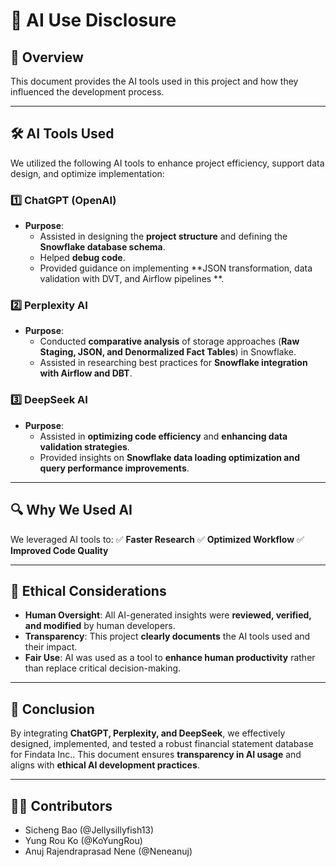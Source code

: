 # 📝 AI Use Disclosure  

## **📌 Overview**  
This document provides the AI tools used in this project and how they influenced the development process.

---

## **🛠️ AI Tools Used**
We utilized the following AI tools to enhance project efficiency, support data design, and optimize implementation:

### **1️⃣ ChatGPT (OpenAI)**
- **Purpose**:  
  - Assisted in designing the **project structure** and defining the **Snowflake database schema**.
  - Helped **debug code**.
  - Provided guidance on implementing  **JSON transformation, data validation with DVT, and Airflow pipelines **.

### **2️⃣ Perplexity AI**
- **Purpose**:  
  - Conducted **comparative analysis** of storage approaches (**Raw Staging, JSON, and Denormalized Fact Tables**) in Snowflake.
  - Assisted in researching best practices for **Snowflake integration with Airflow and DBT**.

### **3️⃣ DeepSeek AI**
- **Purpose**:  
  - Assisted in **optimizing code efficiency** and **enhancing data validation strategies**.
  - Provided insights on **Snowflake data loading optimization and query performance improvements**.

---

## **🔍 Why We Used AI**
We leveraged AI tools to:
✅ **Faster Research**
✅ **Optimized Workflow** 
✅ **Improved Code Quality** 

---

## **📜 Ethical Considerations**
- **Human Oversight**: All AI-generated insights were **reviewed, verified, and modified** by human developers.
- **Transparency**: This project **clearly documents** the AI tools used and their impact.
- **Fair Use**: AI was used as a tool to **enhance human productivity** rather than replace critical decision-making.

---

## **📌 Conclusion**
By integrating **ChatGPT, Perplexity, and DeepSeek**, we effectively designed, implemented, and tested a robust financial statement database for Findata Inc.. This document ensures **transparency in AI usage** and aligns with **ethical AI development practices**.

---

## **👨‍💻 Contributors**
* Sicheng Bao (@Jellysillyfish13)
* Yung Rou Ko (@KoYungRou)
* Anuj Rajendraprasad Nene (@Neneanuj)